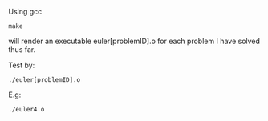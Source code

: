 Using gcc

    make

will render an executable euler[problemID].o for each problem I have solved thus far.

Test by:

    ./euler[problemID].o

E.g:
    
    ./euler4.o
